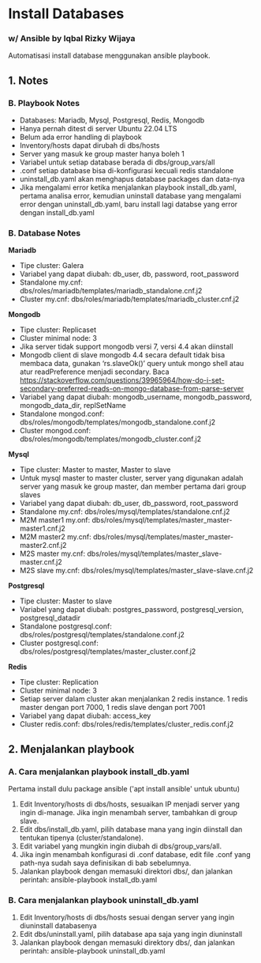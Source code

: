 # Install Databases
### w/ Ansible by Iqbal Rizky Wijaya

Automatisasi install database menggunakan ansible playbook.
## 1. Notes
### B. Playbook Notes
- Databases: Mariadb, Mysql, Postgresql, Redis, Mongodb
- Hanya pernah ditest di server Ubuntu 22.04 LTS
- Belum ada error handling di playbook
- Inventory/hosts dapat dirubah di dbs/hosts
- Server yang masuk ke group master hanya boleh 1
- Variabel untuk setiap database berada di dbs/group_vars/all
- .conf setiap database bisa di-konfigurasi kecuali redis standalone
- uninstall_db.yaml akan menghapus database packages dan data-nya
- Jika mengalami error ketika menjalankan playbook install_db.yaml, pertama analisa error, kemudian uninstall database yang mengalami error dengan uninstall_db.yaml, baru install lagi databse yang error dengan install_db.yaml
### B. Database Notes
**Mariadb**
- Tipe cluster: Galera
- Variabel yang dapat diubah: db_user, db, password, root_password
- Standalone my.cnf: dbs/roles/mariadb/templates/mariadb_standalone.cnf.j2
- Cluster my.cnf: dbs/roles/mariadb/templates/mariadb_cluster.cnf.j2

**Mongodb**
- Tipe cluster: Replicaset
- Cluster minimal node: 3
- Jika server tidak support mongodb versi 7, versi 4.4 akan diinstall
- Mongodb client di slave mongodb 4.4 secara default tidak bisa membaca data, gunakan ‘rs.slaveOk()’ query untuk mongo shell atau atur readPreference menjadi secondary. Baca https://stackoverflow.com/questions/39965964/how-do-i-set-secondary-preferred-reads-on-mongo-database-from-parse-server 
- Variabel yang dapat diubah: mongodb_username, mongodb_password, mongodb_data_dir, replSetName
- Standalone mongod.conf: dbs/roles/mongodb/templates/mongodb_standalone.conf.j2
- Cluster mongod.conf: dbs/roles/mongodb/templates/mongodb_cluster.conf.j2

**Mysql**
- Tipe cluster: Master to master, Master to slave
- Untuk mysql master to master cluster, server yang digunakan adalah server yang masuk ke group master, dan member pertama dari group slaves
- Variabel yang dapat diubah: db_user, db_password, root_password
- Standalone my.cnf: dbs/roles/mysql/templates/standalone.cnf.j2
- M2M master1 my.onf: dbs/roles/mysql/templates/master_master-master1.cnf.j2
- M2M master2 my.cnf: dbs/roles/mysql/templates/master_master-master2.cnf.j2
- M2S master my.cnf: dbs/roles/mysql/templates/master_slave-master.cnf.j2
- M2S slave my.cnf: dbs/roles/mysql/templates/master_slave-slave.cnf.j2

**Postgresql**
- Tipe cluster: Master to slave
- Variabel yang dapat diubah: postgres_password, postgresql_version, postgresql_datadir
- Standalone postgresql.conf: dbs/roles/postgresql/templates/standalone.conf.j2
- Cluster postgresql.conf: dbs/roles/postgresql/templates/master_cluster.conf.j2

**Redis**
- Tipe cluster: Replication
- Cluster minimal node: 3
- Setiap server dalam cluster akan menjalankan 2 redis instance. 1 redis master dengan port 7000, 1 redis slave dengan port 7001
- Variabel yang dapat diubah: access_key
- Cluster redis.conf: dbs/roles/redis/templates/cluster_redis.conf.j2
## 2. Menjalankan playbook
### A. Cara menjalankan playbook install_db.yaml
Pertama install dulu package ansible ('apt install ansible' untuk ubuntu)
1. Edit Inventory/hosts di dbs/hosts, sesuaikan IP menjadi server yang ingin di-manage. Jika ingin menambah server, tambahkan di group slave.
2. Edit dbs/install_db.yaml, pilih database mana yang ingin diinstall dan tentukan tipenya (cluster/standalone).
3. Edit variabel yang mungkin ingin diubah di dbs/group_vars/all.
4. Jika ingin menambah konfigurasi di .conf database, edit file .conf yang path-nya sudah saya definisikan di bab sebelumnya.
5. Jalankan playbook dengan memasuki direktori dbs/, dan jalankan perintah:
ansible-playbook install_db.yaml
### B. Cara menjalankan playbook uninstall_db.yaml
1. Edit Inventory/hosts di dbs/hosts sesuai dengan server yang ingin diuninstall databasenya
2. Edit dbs/uninstall.yaml, pilih database apa saja yang ingin diuninstall
3. Jalankan playbook dengan memasuki direktory dbs/, dan jalankan perintah:
ansible-playbook uninstall_db.yaml
